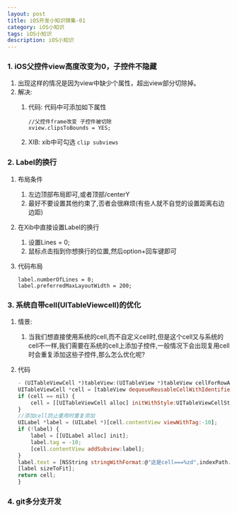 ```yaml
---
layout: post
title: iOS开发小知识锦集-01
category: iOS小知识
tags: iOS小知识
description: iOS小知识
---
```


### 1. iOS父控件view高度改变为0，子控件不隐藏
1. 出现这样的情况是因为view中缺少个属性，超出view部分切除掉。
2. 解决:
    1. 代码: 代码中可添加如下属性
    
        ```
        //父控件frame改变 子控件被切除
        xview.clipsToBounds = YES;
        ```
    2. XIB: xib中可勾选 `clip subviews`

### 2. Label的换行
1. 布局条件
    1. 左边顶部布局即可,或者顶部/centerY
    2. 最好不要设置其他约束了,否者会很麻烦(有些人就不自觉的设置距离右边边距) 
2. 在Xib中直接设置Label的换行
    1. 设置Lines = 0;
    2. 鼠标点击指到你想换行的位置,然后option+回车键即可
3. 代码布局

    ```
    label.numberOfLines = 0;
    label.preferredMaxLayoutWidth = 200;
    ```
    
### 3. 系统自带cell(UITableViewcell)的优化
1. 情景:
   1. 当我们想直接使用系统的cell,而不自定义cell时,但是这个cell又与系统的cell不一样,我们需要在系统的cell上添加子控件,一般情况下会出现复用cell时会重复添加这些子控件,那么怎么优化呢?
2. 代码
    
    ```javascript
    - (UITableViewCell *)tableView:(UITableView *)tableView cellForRowAtIndexPath:(NSIndexPath *)indexPath {
    UITableViewCell *cell = [tableView dequeueReusableCellWithIdentifier:@"cell"];
    if (cell == nil) {
        cell = [[UITableViewCell alloc] initWithStyle:UITableViewCellStyleDefault reuseIdentifier:@"cell"];
    }
    //添加cell防止重用时重复添加
    UILabel *label = (UILabel *)[cell.contentView viewWithTag:-10];
    if (!label) {
        label = [[UILabel alloc] init];
        label.tag = -10;
        [cell.contentView addSubview:label];
    }
    label.text = [NSString stringWithFormat:@"这是cell===%zd",indexPath.row];
    [label sizeToFit];
    return cell;
    }
    ```
           
### 4. git多分支开发

